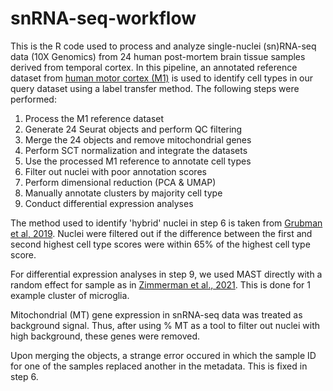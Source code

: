 # snRNA-seq-workflow

This is the R code used to process and analyze single-nuclei (sn)RNA-seq data (10X Genomics) from 24 human post-mortem brain tissue samples derived from temporal cortex. In this pipeline, an annotated reference dataset from [human motor cortex (M1)](https://www.biorxiv.org/content/10.1101/2020.03.31.016972v2.full) is used to identify cell types in our query dataset using a label transfer method. The following steps were performed:

1. Process the M1 reference dataset 
2. Generate 24 Seurat objects and perform QC filtering
3. Merge the 24 objects and remove mitochondrial genes
4. Perform SCT normalization and integrate the datasets
5. Use the processed M1 reference to annotate cell types
6. Filter out nuclei with poor annotation scores
7. Perform dimensional reduction (PCA & UMAP)
8. Manually annotate clusters by majority cell type
9. Conduct differential expression analyses

The method used to identify 'hybrid' nuclei in step 6 is taken from [Grubman et al, 2019](https://www.nature.com/articles/s41593-019-0539-4). Nuclei were filtered out if the difference between the first and second highest cell type scores were within 65% of the highest cell type score.

For differential expression analyses in step 9, we used MAST directly with a random effect for sample as in [Zimmerman et al., 2021](https://www.nature.com/articles/s41467-021-21038-1). This is done for 1 example cluster of microglia.

Mitochondrial (MT) gene expression in snRNA-seq data was treated as background signal. Thus, after using % MT as a tool to filter out nuclei with high background, these genes were removed.

Upon merging the objects, a strange error occured in which the sample ID for one of the samples replaced another in the metadata. This is fixed in step 6.

